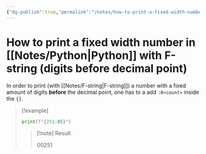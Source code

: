 ```yaml
---
{"dg-publish":true,"permalink":"/notes/how-to-print-a-fixed-width-number-in-python-with-f-string-digits-before-decimal-point/"}
---
```





# How to print a fixed width number in [[Notes/Python\|Python]] with F-string (digits before decimal point)
In order to print (with [[Notes/F-string\|F-string]]) a number with a fixed amount of digits **before** the decimal point, one has to a add `:0<count>` inside the `{}`.

> [!example]
>```Python
>print(f"{251:05}")
>```
>> [!note] Result
>>
>> 00251